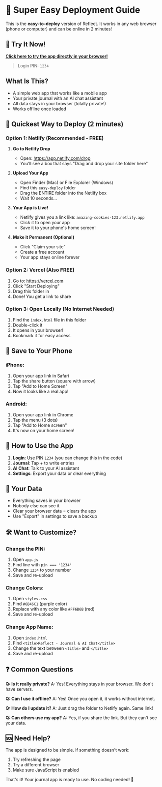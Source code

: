 # 🚀 Super Easy Deployment Guide

This is the **easy-to-deploy** version of Reflect. It works in any web browser (phone or computer) and can be online in 2 minutes!

## 🔗 Try It Now!

[**Click here to try the app directly in your browser!**](https://htmlpreview.github.io/?https://github.com/markgroche/reflect-journal/blob/main/easy-deploy/index.html)

> Login PIN: `1234`

## What Is This?

- A simple web app that works like a mobile app
- Your private journal with an AI chat assistant
- All data stays in your browser (totally private!)
- Works offline once loaded

## 🎯 Quickest Way to Deploy (2 minutes)

### Option 1: Netlify (Recommended - FREE)

1. **Go to Netlify Drop**
   - Open: https://app.netlify.com/drop
   - You'll see a box that says "Drag and drop your site folder here"

2. **Upload Your App**
   - Open Finder (Mac) or File Explorer (Windows)
   - Find this `easy-deploy` folder
   - Drag the ENTIRE folder into the Netlify box
   - Wait 10 seconds...

3. **Your App is Live!**
   - Netlify gives you a link like: `amazing-cookies-123.netlify.app`
   - Click it to open your app
   - Save it to your phone's home screen!

4. **Make it Permanent (Optional)**
   - Click "Claim your site" 
   - Create a free account
   - Your app stays online forever

### Option 2: Vercel (Also FREE)

1. Go to: https://vercel.com
2. Click "Start Deploying"
3. Drag this folder in
4. Done! You get a link to share

### Option 3: Open Locally (No Internet Needed)

1. Find the `index.html` file in this folder
2. Double-click it
3. It opens in your browser!
4. Bookmark it for easy access

## 📱 Save to Your Phone

### iPhone:
1. Open your app link in Safari
2. Tap the share button (square with arrow)
3. Tap "Add to Home Screen"
4. Now it looks like a real app!

### Android:
1. Open your app link in Chrome
2. Tap the menu (3 dots)
3. Tap "Add to Home screen"
4. It's now on your home screen!

## 🔐 How to Use the App

1. **Login**: Use PIN `1234` (you can change this in the code)
2. **Journal**: Tap + to write entries
3. **AI Chat**: Talk to your AI assistant
4. **Settings**: Export your data or clear everything

## 💾 Your Data

- Everything saves in your browser
- Nobody else can see it
- Clear your browser data = clears the app
- Use "Export" in settings to save a backup

## 🛠️ Want to Customize?

### Change the PIN:
1. Open `app.js` 
2. Find line with `pin === '1234'`
3. Change `1234` to your number
4. Save and re-upload

### Change Colors:
1. Open `styles.css`
2. Find `#6B46C1` (purple color)
3. Replace with any color like `#FF6B6B` (red)
4. Save and re-upload

### Change App Name:
1. Open `index.html`
2. Find `<title>Reflect - Journal & AI Chat</title>`
3. Change the text between `<title>` and `</title>`
4. Save and re-upload

## ❓ Common Questions

**Q: Is it really private?**
A: Yes! Everything stays in your browser. We don't have servers.

**Q: Can I use it offline?**
A: Yes! Once you open it, it works without internet.

**Q: How do I update it?**
A: Just drag the folder to Netlify again. Same link!

**Q: Can others use my app?**
A: Yes, if you share the link. But they can't see your data.

## 🆘 Need Help?

The app is designed to be simple. If something doesn't work:
1. Try refreshing the page
2. Try a different browser
3. Make sure JavaScript is enabled

That's it! Your journal app is ready to use. No coding needed! 🎉
